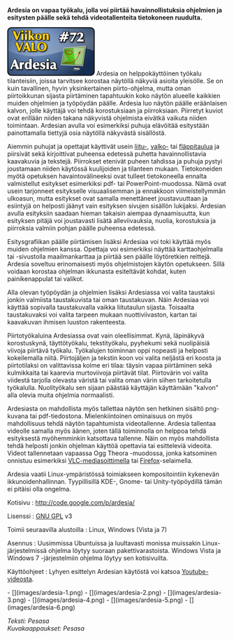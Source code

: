 <!--
Title: Ardesia
Week: 2x20
Number: 72
Date: 2012/05/13
Pageimage: valo72-ardesia.png
Tags: Linux,Windows
-->

**Ardesia on vapaa työkalu, jolla voi piirtää havainnollistuksia
ohjelmien ja esitysten päälle sekä tehdä videotallenteita tietokoneen
ruudulta.**

![](images/valo72-ardesia.png "fig:valo72-ardesia.png") Ardesia on
helppokäyttöinen työkalu tilanteisiin, joissa tarvitsee korostaa
näytöllä näkyviä asioita yleisölle. Se on kuin tavallinen, hyvin
yksinkertainen piirto-ohjelma, mutta oman piirtoikkunan sijasta
piirtäminen tapahtuukin koko näytön alueelle kaikkien muiden ohjelmien
ja työpöydän päälle. Ardesia luo näytön päälle eräänlaisen kalvon, jolle
käyttäjä voi tehdä korostuksiaan ja piirroksiaan. Piirretyt kuviot ovat
erillään niiden takana näkyvistä ohjelmista eivätkä vaikuta niiden
toimintaan. Ardesian avulla voi esimerkiksi puhuja elävöitää esitystään
painottamalla tiettyjä osia näytöllä näkyvästä sisällöstä.

Aiemmin puhujat ja opettajat käyttivät usein
[liitu-](http://fi.wikipedia.org/wiki/Liitutaulu),
[valko-](http://fi.wikipedia.org/wiki/Valkotaulu) tai
[fläppitaulua](http://fi.wikipedia.org/wiki/Fl%C3%A4ppitaulu) ja
piirsivät sekä kirjoittivat puheensa edetessä puhetta havainnollistavia
kaavakuvia ja tekstejä. Piirrokset etenivät puheen tahdissa ja puhuja
pystyi joustamaan niiden käytössä kuulijoiden ja tilanteen mukaan.
Tietokoneiden myötä opetuksen havaintovälineeksi ovat tulleet
tietokoneella ennalta valmistellut esitykset esimerkiksi pdf- tai
PowerPoint-muodossa. Nämä ovat usein tarjonneet esitykselle
visuaalisemman ja ennakkoon viimeistellymmän ulkoasun, mutta esitykset
ovat samalla menettäneet joustavuuttaan ja esiintyjä on helposti jäänyt
vain esityksen sivujen sisällön lukijaksi. Ardesian avulla esityksiin
saadaan hieman takaisin aiempaa dynaamisuutta, kun esityksen pitäjä voi
joustavasti lisätä alleviivauksia, nuolia, korostuksia ja piirroksia
valmiin pohjan päälle puheensa edetessä.

Esitysgrafiikan päälle piirtämisen lisäksi Ardesiaa voi toki käyttää
myös muiden ohjelmien kanssa. Opettaja voi esimerkiksi näyttää
karttaohjelmalla tai -sivustolla maailmankarttaa ja piirtää sen päälle
löytöretkien reittejä. Ardesia soveltuu erinomaisesti myös ohjelmistojen
käytön opetukseen. Sillä voidaan korostaa ohjelman ikkunasta esiteltävät
kohdat, kuten painikenappulat tai valikot.

Alla olevan työpöydän ja ohjelmien lisäksi Ardesiassa voi valita
taustaksi jonkin valmiista taustakuvista tai oman taustakuvan. Näin
Ardesiaa voi käyttää sopivalla taustakuvalla vaikka liitutaulun sijasta.
Toisaalta taustakuvaksi voi valita tarpeen mukaan nuottiviivaston,
kartan tai kaavakuvan ihmisen luuston rakenteesta.

Piirtotyökaluina Ardesiassa ovat vain oleellisimmat. Kynä, läpinäkyvä
korostuskynä, täyttötyökalu, tekstityökalu, pyyhekumi sekä nuolipäisiä
viivoja piirtävä työkalu. Työkalujen toiminnan oppi nopeasti ja helposti
kokeilemalla niitä. Piirtojäljen ja tekstin koon voi valita neljästä eri
koosta ja piirtotilaksi on valittavissa kolme eri tilaa: täysin vapaa
piirtäminen sekä kulmikkaita tai kaarevia murtoviivoja piirtävät tilat.
Piirtovärin voi valita viidestä tarjolla olevasta väristä tai valita
oman värin siihen tarkoitetulla työkalulla. Nuolityökalu sen sijaan
päästää käyttäjän käyttämään "kalvon" alla olevia muita ohjelmia
normaalisti.

Ardesiasta on mahdollista myös tallettaa näytön sen hetkinen sisältö
png-kuvana tai pdf-tiedostona. Mielenkiintoinen ominaisuus on myös
mahdollisuus tehdä näytön tapahtumista videotallenne. Ardesia tallentaa
videolle samalla myös äänen, joten tällä toiminnolla on helppoa tehdä
esityksestä myöhemminkin katsottava tallenne. Näin on myös mahdollista
tehdä helposti jonkin ohjelman käyttöä opettavia tai esitteleviä
videoita. Videot tallennetaan vapaassa Ogg Theora -muodossa, jonka
katsominen onnistuu esimerkiksi
[VLC-mediasoittimella](VLC-mediasoitin "wikilink") tai
[Firefox](Firefox "wikilink")-selaimella.

Ardesia vaatii Linux-ympäristössä toimiakseen kompositointiin kykenevän
ikkunoidenhallinnan. Tyypillisillä KDE-, Gnome- tai Unity-työpöydillä
tämän ei pitäisi olla ongelma.

Kotisivu
:   <http://code.google.com/p/ardesia/>

Lisenssi
:   [GNU GPL](GNU_GPL) v3

Toimii seuraavilla alustoilla
:   Linux, Windows (Vista ja 7)

Asennus
:   Uusimmissa Ubuntuissa ja luultavasti monissa muissakin
    Linux-järjestelmissä ohjelma löytyy suoraan pakettivarastoista.
    Windows Vista ja Windows 7 -järjestelmiin ohjelma löytyy sen
    kotisivuilta.

Käyttöohjeet
:   Lyhyen esittelyn Ardesian käytöstä voi katsoa
    [Youtube-videosta](http://www.youtube.com/watch?v=4Wd8SsmIjzs).

<div class="psgallery" markdown="1">
-   [](images/ardesia-1.png)
-   [](images/ardesia-2.png)
-   [](images/ardesia-3.png)
-   [](images/ardesia-4.png)
-   [](images/ardesia-5.png)
-   [](images/ardesia-6.png)
</div>

*Teksti: Pesasa* <br />
*Kuvakaappaukset: Pesasa*
